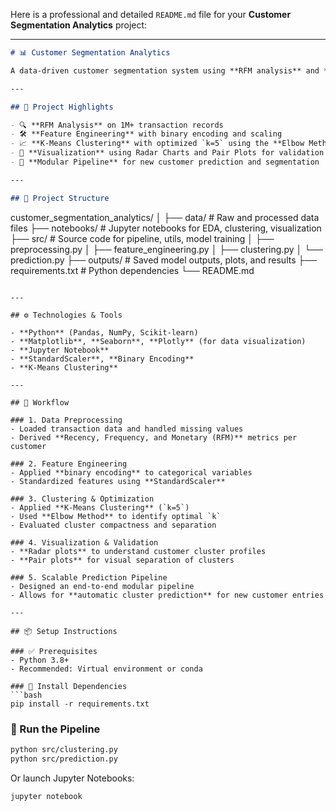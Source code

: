 Here is a professional and detailed `README.md` file for your **Customer Segmentation Analytics** project:

---

```markdown
# 📊 Customer Segmentation Analytics

A data-driven customer segmentation system using **RFM analysis** and **K-Means clustering** on 1M+ transactions. This project focuses on understanding customer behavior patterns by applying feature engineering, scaling, and clustering techniques, enabling businesses to personalize marketing strategies.

---

## 🧠 Project Highlights

- 🔍 **RFM Analysis** on 1M+ transaction records
- 🛠️ **Feature Engineering** with binary encoding and scaling
- 📈 **K-Means Clustering** with optimized `k=5` using the **Elbow Method**
- 🧪 **Visualization** using Radar Charts and Pair Plots for validation
- 🧩 **Modular Pipeline** for new customer prediction and segmentation

---

## 📂 Project Structure

```

customer\_segmentation\_analytics/
│
├── data/                    # Raw and processed data files
├── notebooks/               # Jupyter notebooks for EDA, clustering, visualization
├── src/                     # Source code for pipeline, utils, model training
│   ├── preprocessing.py
│   ├── feature\_engineering.py
│   ├── clustering.py
│   └── prediction.py
├── outputs/                 # Saved model outputs, plots, and results
├── requirements.txt         # Python dependencies
└── README.md

````

---

## ⚙️ Technologies & Tools

- **Python** (Pandas, NumPy, Scikit-learn)
- **Matplotlib**, **Seaborn**, **Plotly** (for data visualization)
- **Jupyter Notebook**
- **StandardScaler**, **Binary Encoding**
- **K-Means Clustering**

---

## 🚀 Workflow

### 1. Data Preprocessing
- Loaded transaction data and handled missing values
- Derived **Recency, Frequency, and Monetary (RFM)** metrics per customer

### 2. Feature Engineering
- Applied **binary encoding** to categorical variables
- Standardized features using **StandardScaler**

### 3. Clustering & Optimization
- Applied **K-Means Clustering** (`k=5`)
- Used **Elbow Method** to identify optimal `k`
- Evaluated cluster compactness and separation

### 4. Visualization & Validation
- **Radar plots** to understand customer cluster profiles
- **Pair plots** for visual separation of clusters

### 5. Scalable Prediction Pipeline
- Designed an end-to-end modular pipeline
- Allows for **automatic cluster prediction** for new customer entries

---

## 📦 Setup Instructions

### ✅ Prerequisites
- Python 3.8+
- Recommended: Virtual environment or conda

### 🔧 Install Dependencies
```bash
pip install -r requirements.txt
````

### 📁 Run the Pipeline

```bash
python src/clustering.py
python src/prediction.py
```

Or launch Jupyter Notebooks:

```bash
jupyter notebook
```
